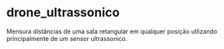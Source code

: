 # drone_ultrassonico
Mensura distâncias de uma sala retangular em qualquer posição utlizando principalmente de um sensor ultrassonico.
